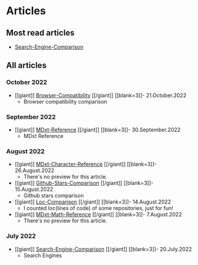 # Articles

## Most read articles

- [Search-Engine-Comparison](Search-Engine-Comparison.html)

## All articles


### October 2022

- [[giant]] [Browser-Compatibility](Browser-Compatibility.html) [[/giant]] [[blank=3]]- 21.October.2022
  - Browser compatibility comparison

### September 2022

- [[giant]] [MDxt-Reference](MDxt-Reference.html) [[/giant]] [[blank=3]]- 30.September.2022
  - MDxt Reference

### August 2022

- [[giant]] [MDxt-Character-Reference](MDxt-Character-Reference.html) [[/giant]] [[blank=3]]- 26.August.2022
  - There's no preview for this article.
- [[giant]] [Github-Stars-Comparison](Github-Stars-Comparison.html) [[/giant]] [[blank=3]]- 15.August.2022
  - Github stars comparison
- [[giant]] [Loc-Comparison](Loc-Comparison.html) [[/giant]] [[blank=3]]- 14.August.2022
  - I counted loc(lines of code) of some repositories, just for fun!
- [[giant]] [MDxt-Math-Reference](MDxt-Math-Reference.html) [[/giant]] [[blank=3]]- 7.August.2022
  - There's no preview for this article.

### July 2022

- [[giant]] [Search-Engine-Comparison](Search-Engine-Comparison.html) [[/giant]] [[blank=3]]- 20.July.2022
  - Search Engines
